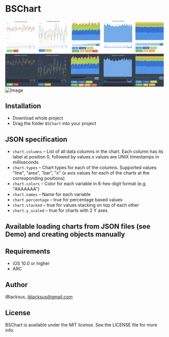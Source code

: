 # BSChart

![Image](ReadmeResources/demo1.jpg)
![Image](ReadmeResources/demo2.jpg)
![Image](ReadmeResources/demo.gif)

## Installation
  * Download whole project
  * Drag the folder `BSChart` into your project

## JSON specification

  * `chart.columns` – List of all data columns in the chart. Each column has its label at position 0, followed by values.x values are UNIX timestamps in milliseconds
  * `chart.types` – Chart types for each of the columns. Supported values: "line", "area”, "bar”, "x" (x axis values for each of the charts at the corresponding positions)
  * `chart.colors` – Color for each variable in 6-hex-digit format (e.g. "#AAAAAA")
  * `chart.names` – Name for each variable
  * `chart.percentage` – true for percentage based values
  * `chart.stacked` – true for values stacking on top of each other
  * `chart.y_scaled` – true for charts with 2 Y axes

## Available loading charts from JSON files (see Demo) and creating objects manually

## Requirements
  * iOS 10.0 or higher
  * ARC

## Author

iBlacksus, iblacksus@gmail.com

## License

BSChart is available under the MIT license. See the LICENSE file for more info.
